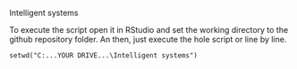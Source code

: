 Intelligent systems

To execute the script open it in RStudio and set the working directory to the github repository folder. An then, just execute the hole script or line by line. 

```
setwd("C:...YOUR DRIVE...\Intelligent systems")
```
